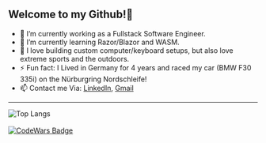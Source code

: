    <h2>Welcome to my Github!👋</h2>
   
- 🔭 I’m currently working as a Fullstack Software Engineer.
- 🌱 I’m currently learning Razor/Blazor and WASM.
- 💬 I love building custom computer/keyboard setups, but also love extreme sports and the outdoors.
- ⚡ Fun fact: I Lived in Germany for 4 years and raced my car (BMW F30 335i) on the Nürburgring Nordschleife!
- 📫 Contact me Via: [LinkedIn](https://www.linkedin.com/in/acra-jonathan/), [Gmail](mailto:jonathanacra@gmail.com)

---
![Top Langs](https://github-readme-stats.vercel.app/api/top-langs?username=j-acra&theme=dark&show_icons=true&layout=compact)
<br>
<br>
[![CodeWars Badge](https://www.codewars.com/users/J-Acra/badges/large)](https://www.codewars.com/users/J-Acra/)
